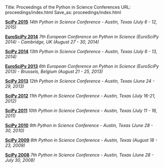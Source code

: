 Title: Proceedings of the Python in Science Conferences
URL: proceedings/index.html
Save_as: proceedings/index.html

**[SciPy 2015](http://conference.scipy.org/proceedings/scipy2015)**
 *14th Python in Science Conference - Austin, Texas (July 6 - 12, 2015)*

**[EuroSciPy 2014](http://arxiv.org/abs/1412.7030)**
 *7th European Conference on Python in Science (EuroSciPy 2014) - Cambridge, UK (August 27 - 30, 2014)*

**[SciPy 2014](http://conference.scipy.org/proceedings/scipy2014)**
 *13th Python in Science Conference - Austin, Texas (July 6 - 13, 2014)*

**[EuroSciPy 2013](http://arxiv.org/abs/1405.0166)**
 *6th European Conference on Python in Science (EuroSciPy 2013) - Brussels, Belgium (August 21 - 25, 2013)*

**[SciPy 2013](http://conference.scipy.org/proceedings/scipy2013)**
 *12th Python in Science Conference - Austin, Texas (June 24 - 29, 2013)*

**[SciPy 2012](http://conference.scipy.org/proceedings/scipy2012)**
 *11th Python in Science Conference - Austin, Texas (July 16-21, 2012)*

**[SciPy 2011](http://conference.scipy.org/proceedings/scipy2011)**
 *10th Python in Science Conference - Austin, Texas (July 11 - 16, 2011)*

**[SciPy 2010](http://conference.scipy.org/proceedings/scipy2010)**
 *9th Python in Science Conference - Austin, Texas (June 28 - 30, 2010)*

**[SciPy 2009](http://conference.scipy.org/proceedings/scipy2009)**
 *8th Python in Science Conference - Austin, Texas (August 18 - 23, 2009)*


**[SciPy 2008](http://conference.scipy.org/proceedings/scipy2008)**
 *7th Python in Science Conference - Austin, Texas (June 28 - July 30, 2008)*
